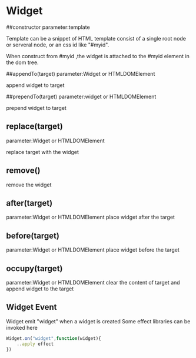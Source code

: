 # Widget
##constructor
parameter:template

Template can be a snippet of HTML template consist of a single root node or serveral node, or an css id like "#myid".

When construct from #myid ,the widget is attached to the #myid element in the dom tree.


##appendTo(target)
parameter:Widget or HTMLDOMElement

append widget to target

##prependTo(target)
parameter:widget or HTMLDOMElement

prepend widget to target

## replace(target)
parameter:Widget or HTMLDOMElement

replace target with the widget

## remove()
remove the widget

## after(target)
parameter:Widget or HTMLDOMElement
place widget after the target

## before(target)
parameter:Widget or HTMLDOMElement
place widget before the target

## occupy(target)
parameter:Widget or HTMLDOMElement
clear the content of target and append widget to the target



## Widget Event
Widget emit "widget" when a widget is created
Some effect libraries can be invoked here
```javascript
Widget.on("widget",function(widget){
	..apply effect
})
```
